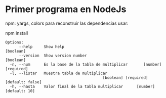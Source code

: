 #
<h1> Primer programa en NodeJs </h1>
 npm: yargs, colors
 para reconstruir las dependencias usar: <p> npm install </p>

```
Options:
      --help     Show help                                             [boolean]
      --version  Show version number                                   [boolean]
  -n, --num      Es la base de la tabla de multiplicar       [number] [required]
  -l, --listar   Muestra tabla de multiplicar
                                           [boolean] [required] [default: false]
  -h, --hasta    Valor final de la tabla multiplicar      [number] [default: 10]

```